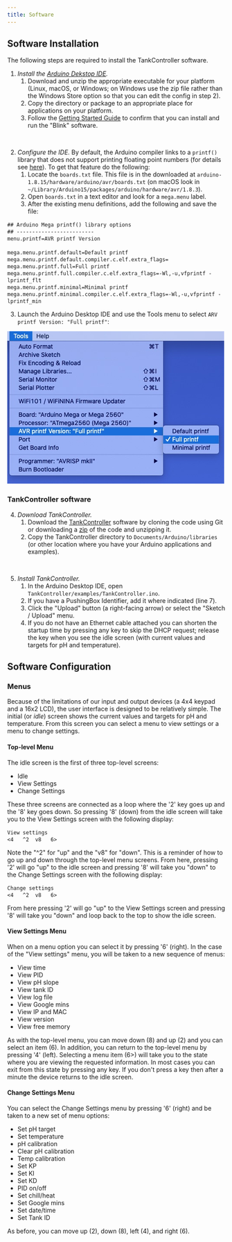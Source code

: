 ```yaml
---
title: Software
---
```


## Software Installation

The following steps are required to install the TankController software.

1. _Install the [Arduino Dekstop IDE](https://www.arduino.cc/en/software)._ 
    1. Download and unzip the appropriate executable for your platform (Linux, macOS, or Windows; on Windows use the zip file rather than the Windows Store option so that you can edit the config in step 2). 
    2. Copy the directory or package to an appropriate place for applications on your platform. 
    3. Follow the [Getting Started Guide](https://www.arduino.cc/en/Guide/ArduinoMega2560) to confirm that you can install and run the "Blink" software.

&nbsp;  

2. _Configure the IDE._ By default, the Arduino compiler links to a `printf()` library that does not support printing floating point numbers (for details see [here](https://forum.arduino.cc/t/no-sprintf-float-formatting-come-back-five-year/331790/6)). To get that feature do the following: 
    1. Locate the `boards.txt` file. This file is in the downloaded at `arduino-1.8.15/hardware/arduino/avr/boards.txt` (on macOS look in `~/Library/Arduino15/packages/arduino/hardware/avr/1.8.3`). 
    2. Open `boards.txt` in a text editor and look for a `mega.menu` label. 
    3. After the existing menu definitions, add the following and save the file:

```
## Arduino Mega printf() library options
## -------------------------
menu.printf=AVR printf Version

mega.menu.printf.default=Default printf
mega.menu.printf.default.compiler.c.elf.extra_flags=
mega.menu.printf.full=Full printf
mega.menu.printf.full.compiler.c.elf.extra_flags=-Wl,-u,vfprintf -lprintf_flt
mega.menu.printf.minimal=Minimal printf
mega.menu.printf.minimal.compiler.c.elf.extra_flags=-Wl,-u,vfprintf -lprintf_min
```

3. Launch the Arduino Desktop IDE and use the Tools menu to select `ARV printf Version: "Full printf"`:

![IDE Tools Menu](../assets/images/IDE_tools_menu.jpg)

### TankController software

4. _Download TankController._ 
    1. Download the [TankController](https://github.com/Open-Acidification/TankController) software by cloning the code using Git or downloading a [zip](https://github.com/Open-Acidification/TankController/releases) of the code and unzipping it. 
    2. Copy the TankController directory to `Documents/Arduino/libraries` (or other location where you have your Arduino applications and examples).

&nbsp;  

5. _Install TankController._ 
    1. In the Arduino Desktop IDE, open `TankController/examples/TankController.ino`. 
    2. If you have a PushingBox Identifier, add it where indicated (line 7). 
    3. Click the "Upload" button (a right-facing arrow) or select the "Sketch / Upload" menu. 
    4. If you do not have an Ethernet cable attached you can shorten the startup time by pressing any key to skip the DHCP request; release the key when you see the idle screen (with current values and targets for pH and temperature).

## Software Configuration

### Menus

Because of the limitations of our input and output devices (a 4x4 keypad and a 16x2 LCD), the user interface is designed to be relatively simple. The initial (or _idle_) screen shows the current values and targets for pH and temperature. From this screen you can select a menu to view settings or a menu to change settings.

#### Top-level Menu

The idle screen is the first of three top-level screens:

*   Idle
*   View Settings
*   Change Settings

These three screens are connected as a loop where the '2' key goes up and the '8' key goes down. So pressing '8' (down) from the idle screen will take you to the View Settings screen with the following display:

```
View settings
<4   ^2  v8   6>
```

Note the "^2" for "up" and the "v8" for "down". This is a reminder of how to go up and down through the top-level menu screens. From here, pressing '2' will go "up" to the idle screen and pressing '8' will take you "down" to the Change Settings screen with the following display:

```
Change settings
<4   ^2  v8   6>
```

From here pressing '2' will go "up" to the View Settings screen and pressing '8' will take you "down" and loop back to the top to show the idle screen. 

#### View Settings Menu

When on a menu option you can select it by pressing '6' (right). In the case of the "View settings" menu, you will be taken to a new sequence of menus:

*   View time
*   View PID
*   View pH slope
*   View tank ID
*   View log file
*   View Google mins
*   View IP and MAC
*   View version
*   View free memory

As with the top-level menu, you can move down (8) and up (2) and you can select an item (6). In addition, you can return to the top-level menu by pressing '4' (left). Selecting a menu item (6>) will take you to the state where you are viewing the requested information. In most cases you can exit from this state by pressing any key. If you don't press a key then after a minute the device returns to the idle screen.

#### Change Settings Menu

You can select the Change Settings menu by pressing '6' (right) and be taken to a new set of menu options:

*   Set pH target
*   Set temperature
*   pH calibration
*   Clear pH calibration
*   Temp calibration
*   Set KP
*   Set KI
*   Set KD
*   PID on/off
*   Set chill/heat
*   Set Google mins
*   Set date/time
*   Set Tank ID

As before, you can move up (2), down (8), left (4), and right (6). 
